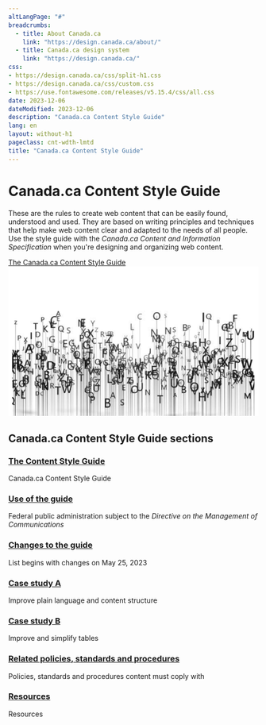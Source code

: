 ```yaml
---
altLangPage: "#"
breadcrumbs:
  - title: About Canada.ca
    link: "https://design.canada.ca/about/"
  - title: Canada.ca design system
    link: "https://design.canada.ca/"
css:
- https://design.canada.ca/css/split-h1.css
- https://design.canada.ca/css/custom.css
- https://use.fontawesome.com/releases/v5.15.4/css/all.css
date: 2023-12-06
dateModified: 2023-12-06
description: "Canada.ca Content Style Guide"
lang: en
layout: without-h1
pageclass: cnt-wdth-lmtd
title: "Canada.ca Content Style Guide"
---
```

<div class="container">
  <div class="row">
    <div class="col-md-6">
      <h1 property="name" id="wb-cont" dir="ltr">Canada.ca Content Style Guide</h1>
      <p>These are the rules to create web content that can be easily found, understood and used. They are based on writing principles and techniques that help make web content clear and adapted to the needs of all people. Use the style guide with the <cite>Canada.ca Content and Information Specification</cite> when you're designing and organizing web content.</p>
      <a href="sumchanges-en-05.html" class="btn btn-call-to-action">The Canada.ca Content Style Guide</a></div>
    <div class="col-md-6 mrgn-tp-sm hidden-sm hidden-xs provisional gc-topic-bg"><img src="images/letters-01.png" atl="" /></div>
  </div>
</div>
<div class="container mrgn-tp-lg">
  <section class="gc-srvinfo">
    <h2 class="wb-inv">Canada.ca Content Style Guide sections</h2>
    <div class="row wb-eqht-grd">
      <div class="col-md-4">
        <h3><a href="sumchanges-en-05.html">The Content Style Guide</a></h3>
        <p>Canada.ca Content Style Guide</p>
      </div>
      <div class="col-md-4">
        <h3><a href="sumchanges-en-11.html">Use of the guide</a></h3>
        <p>Federal public administration subject to the <cite>Directive on the Management of Communications</cite></p>
      </div>
      <div class="col-md-4">
        <h3><a href="sumchanges-en-06.html">Changes to the guide</a></h3>
        <p>List begins with changes on May 25, 2023</p>
      </div>
      <div class="col-md-4">
        <h3><a href="sumchanges-en-09.html">Case study A</a></h3>
        <p>Improve plain language and content structure</p>
      </div>
      <div class="col-md-4">
        <h3><a href="sumchanges-en-09.html">Case study B</a></h3>
        <p>Improve and simplify tables</p>
      </div>
      <div class="col-md-4">
        <h3><a href="sumchanges-en-07.html">Related policies, standards and procedures</a></h3>
        <p>Policies, standards and procedures content must coply with</p>
      </div>
      <div class="col-md-4">
        <h3><a href="sumchanges-en-08.html">Resources</a></h3>
        <p>Resources</p>
      </div>
    </div>
  </section>
</div>
